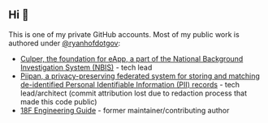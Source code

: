 ## Hi 👋

This is one of my private GitHub accounts. Most of my public work is authored under [@ryanhofdotgov](https://github.com/ryanhofdotgov):

- [Culper, the foundation for eApp, a part of the National Background Investigation System (NBIS)](https://github.com/18F/culper) - tech lead
- [Piipan, a privacy-preserving federated system for storing and matching de-identified Personal Identifiable Information (PII) records](https://github.com/GSA-TTS/piipan-open-source) - tech lead/architect (commit attribution lost due to redaction process that made this code public)
- [18F Engineering Guide](https://github.com/18F/development-guide) - former maintainer/contributing author
